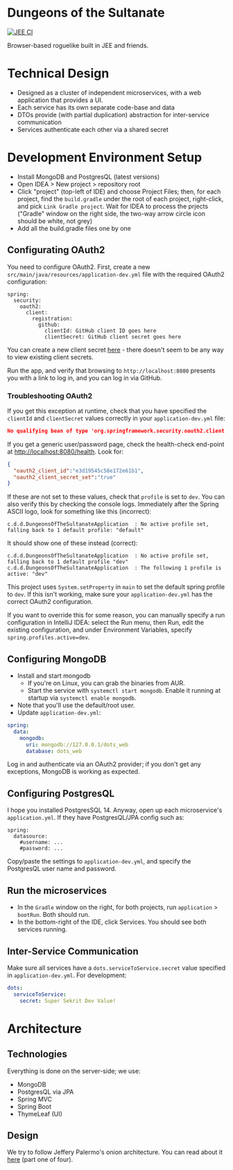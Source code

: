 # Dungeons of the Sultanate

[![JEE CI](https://github.com/nightblade9/dungeons-of-the-sultanate/actions/workflows/ci.yml/badge.svg)](https://github.com/nightblade9/dungeons-of-the-sultanate/actions/workflows/ci.yml)

Browser-based roguelike built in JEE and friends.

# Technical Design

- Designed as a cluster of independent microservices, with a web application that provides a UI.
- Each service has its own separate code-base and data
- DTOs provide (with partial duplication) abstraction for inter-service communication
- Services authenticate each other via a shared secret

# Development Environment Setup

- Install MongoDB and PostgresQL (latest versions)
- Open IDEA > New project > repository root
- Click "project" (top-left of IDE) and choose Project Files; then, for each project, find the `build.gradle` under the root of each project, right-click, and pick `Link Gradle project`. Wait for IDEA to process the prjects ("Gradle" window on the right side, the two-way arrow circle icon should be white, not grey)
- Add all the build.gradle files one by one

## Configurating OAuth2

You need to configure OAuth2. First, create a new `src/main/java/resources/application-dev.yml` file with the required OAuth2 configuration:

```
spring:
  security:
    oauth2:
      client:
        registration:
          github:
            clientId: GitHub client ID goes here
            clientSecret: GitHub client secret goes here
```

You can create a new client secret [here](https://github.com/settings/developers) - there doesn't seem to be any way to view existing client secrets.

Run the app, and verify that browsing to `http://localhost:8080` presents you with a link to log in, and you can log in via GitHub.

### Troubleshooting OAuth2

If you get this exception at runtime, check that you have specified the `clientId` and `clientSecret` values correctly in your `application-dev.yml` file:

```json
No qualifying bean of type 'org.springframework.security.oauth2.client.registration.ClientRegistrationRepository' available
```

If you get a generic user/password page, check the health-check end-point at [http://localhost:8080/health](http://localhost:8080/health). Look for:

```json
{
  "oauth2_client_id":"e3d19545c58e172e61b1",
  "oauth2_client_secret_set":"true"
}
```

If these are not set to these values, check that `profile` is set to `dev`.  You can also verify this by checking the console logs. Immediately after the Spring ASCII logo, look for something like this (incorrect):

```
c.d.d.DungeonsOfTheSultanateApplication  : No active profile set, falling back to 1 default profile: "default"
```

It should show one of these instead (correct):

```
c.d.d.DungeonsOfTheSultanateApplication  : No active profile set, falling back to 1 default profile "dev"
c.d.d.DungeonsOfTheSultanateApplication  : The following 1 profile is active: "dev"
```

This project uses `System.setProperty` in `main` to set the default spring profile to `dev`. If this isn't working, make sure your `application-dev.yml` has the correct OAuth2 configuration.

If you want to override this for some reason, you can manually specify a run configuration in IntelliJ IDEA: select the Run menu, then Run, edit the existing configuration, and under Environment Variables, specify `spring.profiles.active=dev`.

## Configuring MongoDB

- Install and start mongodb 
  - If you're on Linux, you can grab the binaries from AUR.
  - Start the service with `systemctl start mongodb`. Enable it running at startup via `systemctl enable mongodb`.
- Note that you'll use the default/root user.
- Update `application-dev.yml`:

```yaml
spring:
  data:
    mongodb:
      uri: mongodb://127.0.0.1/dots_web
      database: dots_web
```

Log in and authenticate via an OAuth2 provider; if you don't get any exceptions, MongoDB is working as expected.

## Configuring PostgresQL

I hope you installed PostgresSQL 14. Anyway, open up each microservice's `application.yml`. If they have PostgresQL/JPA config such as:

```
spring:
  datasource:
    #username: ...
    #password: ...
```

Copy/paste the settings to `application-dev.yml`, and specify the PostgresQL user name and password.

## Run the microservices

- In the `Gradle` window on the right, for both projects, run `application` > `bootRun`.  Both should run.
- In the bottom-right of the IDE, click Services. You should see both services running.

## Inter-Service Communication

Make sure all services have a `dots.serviceToService.secret` value specified in `application-dev.yml`. For development:

```yaml
dots:
  serviceToService:
    secret: Super Sekrit Dev Value!
```

# Architecture

## Technologies

Everything is done on the server-side; we use:

- MongoDB
- PostgresQL via JPA
- Spring MVC
- Spring Boot
- ThymeLeaf (UI)

## Design

We try to follow Jeffery Palermo's onion architecture. You can read about it [here](https://jeffreypalermo.com/2008/07/the-onion-architecture-part-1/) (part one of four).
